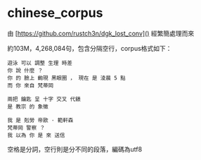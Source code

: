 # chinese_corpus

由 [https://github.com/rustch3n/dgk_lost_conv]() 經繁簡處理而來

約103M，4,268,084句，包含分隔空行，corpus格式如下：

```
遊泳 可以 調整 生理 時差
你 說 什麼 ？
你 的 臉上 齣現 黑眼圈 ， 現在 是 淩晨 5 點
而 你 來自 梵蒂岡

兩把 鑰匙 呈 十字 交叉 代錶
是 教宗 的 象徵

我 是 剋勞 帝歐 · 範軒森
梵蒂岡 警察 ？
我 以為 你 是 來 送信
```

空格是分詞，空行則是分不同的段落，編碼為utf8
